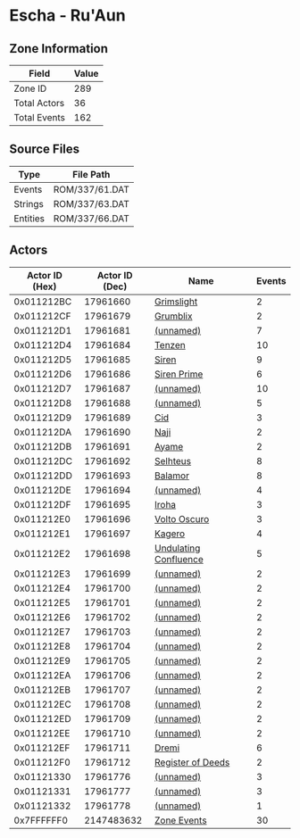 # Escha - Ru'Aun

## Zone Information

| Field        |   Value |
|--------------|---------|
| Zone ID      |     289 |
| Total Actors |      36 |
| Total Events |     162 |

## Source Files

| Type     | File Path      |
|----------|----------------|
| Events   | ROM/337/61.DAT |
| Strings  | ROM/337/63.DAT |
| Entities | ROM/337/66.DAT |

## Actors

| Actor ID (Hex)   |   Actor ID (Dec) | Name                                                                 |   Events |
|------------------|------------------|----------------------------------------------------------------------|----------|
| 0x011212BC       |         17961660 | [Grimslight](./17961660%20-%20Grimslight.md)                         |        2 |
| 0x011212CF       |         17961679 | [Grumblix](./17961679%20-%20Grumblix.md)                             |        2 |
| 0x011212D1       |         17961681 | [(unnamed)](./17961681.md)                                           |        7 |
| 0x011212D4       |         17961684 | [Tenzen](./17961684%20-%20Tenzen.md)                                 |       10 |
| 0x011212D5       |         17961685 | [Siren](./17961685%20-%20Siren.md)                                   |        9 |
| 0x011212D6       |         17961686 | [Siren Prime](./17961686%20-%20Siren%20Prime.md)                     |        6 |
| 0x011212D7       |         17961687 | [(unnamed)](./17961687.md)                                           |       10 |
| 0x011212D8       |         17961688 | [(unnamed)](./17961688.md)                                           |        5 |
| 0x011212D9       |         17961689 | [Cid](./17961689%20-%20Cid.md)                                       |        3 |
| 0x011212DA       |         17961690 | [Naji](./17961690%20-%20Naji.md)                                     |        2 |
| 0x011212DB       |         17961691 | [Ayame](./17961691%20-%20Ayame.md)                                   |        2 |
| 0x011212DC       |         17961692 | [Selhteus](./17961692%20-%20Selhteus.md)                             |        8 |
| 0x011212DD       |         17961693 | [Balamor](./17961693%20-%20Balamor.md)                               |        8 |
| 0x011212DE       |         17961694 | [(unnamed)](./17961694.md)                                           |        4 |
| 0x011212DF       |         17961695 | [Iroha](./17961695%20-%20Iroha.md)                                   |        3 |
| 0x011212E0       |         17961696 | [Volto Oscuro](./17961696%20-%20Volto%20Oscuro.md)                   |        3 |
| 0x011212E1       |         17961697 | [Kagero](./17961697%20-%20Kagero.md)                                 |        4 |
| 0x011212E2       |         17961698 | [Undulating Confluence](./17961698%20-%20Undulating%20Confluence.md) |        5 |
| 0x011212E3       |         17961699 | [(unnamed)](./17961699.md)                                           |        2 |
| 0x011212E4       |         17961700 | [(unnamed)](./17961700.md)                                           |        2 |
| 0x011212E5       |         17961701 | [(unnamed)](./17961701.md)                                           |        2 |
| 0x011212E6       |         17961702 | [(unnamed)](./17961702.md)                                           |        2 |
| 0x011212E7       |         17961703 | [(unnamed)](./17961703.md)                                           |        2 |
| 0x011212E8       |         17961704 | [(unnamed)](./17961704.md)                                           |        2 |
| 0x011212E9       |         17961705 | [(unnamed)](./17961705.md)                                           |        2 |
| 0x011212EA       |         17961706 | [(unnamed)](./17961706.md)                                           |        2 |
| 0x011212EB       |         17961707 | [(unnamed)](./17961707.md)                                           |        2 |
| 0x011212EC       |         17961708 | [(unnamed)](./17961708.md)                                           |        2 |
| 0x011212ED       |         17961709 | [(unnamed)](./17961709.md)                                           |        2 |
| 0x011212EE       |         17961710 | [(unnamed)](./17961710.md)                                           |        2 |
| 0x011212EF       |         17961711 | [Dremi](./17961711%20-%20Dremi.md)                                   |        6 |
| 0x011212F0       |         17961712 | [Register of Deeds](./17961712%20-%20Register%20of%20Deeds.md)       |        2 |
| 0x01121330       |         17961776 | [(unnamed)](./17961776.md)                                           |        3 |
| 0x01121331       |         17961777 | [(unnamed)](./17961777.md)                                           |        3 |
| 0x01121332       |         17961778 | [(unnamed)](./17961778.md)                                           |        1 |
| 0x7FFFFFF0       |       2147483632 | [Zone Events](./Zone%20Events.md)                                    |       30 |